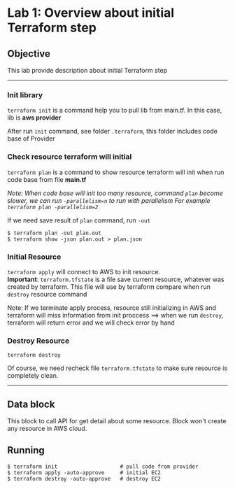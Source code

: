 # Lab 1: Overview about initial Terraform step 

## Objective
This lab provide description about initial Terraform step

---
### Init library
`terraform init` is a command help you to pull lib from main.tf. In this case, lib is **aws provider**

After run `init` command, see folder `.terraform`, this folder includes code base of Provider

### Check resource terraform will initial
`terraform plan` is a command to show resource terraform will init when run code base from file **main.tf**

_Note: When code base will init too many resource, command `plan` become slower, we can run `-parallelism=n` to run with parallelism
For example `terraform plan -parallelism=2`_

If we need save result of `plan` command, run `-out`
```
$ terraform plan -out plan.out
$ terraform show -json plan.out > plan.json
```
### Initial Resource
`terraform apply` will connect to AWS to init resource.  
**Important**: `terraform.tfstate` is a file save current resource, whatever was created by terraform. This file will use by terraform compare when run
`destroy` resource command

Note: If we terminate apply process, resource still initializing in AWS and terraform will miss information from init proccess
==> when we run `destroy`, terraform will return error and we will check error by hand

### Destroy Resource
`terraform destroy`

Of course, we need recheck file `terraform.tfstate` to make sure resource is completely clean.

---
## Data block
This block to call API for get detail about some resource. Block won't create any resource in AWS cloud.

## Running
```
$ terraform init                    # pull code from provider
$ terraform apply -auto-approve     # initial EC2
$ terraform destroy -auto-approve   # destroy EC2
```